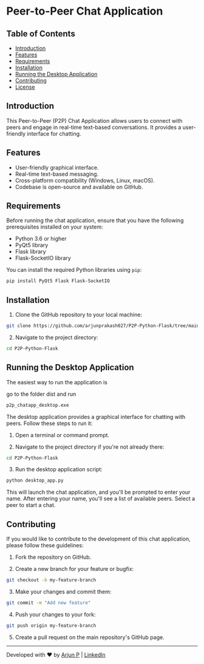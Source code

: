 # Peer-to-Peer Chat Application

## Table of Contents
- [Introduction](#introduction)
- [Features](#features)
- [Requirements](#requirements)
- [Installation](#installation)
- [Running the Desktop Application](#running-the-desktop-application)
- [Contributing](#contributing)
- [License](#license)

## Introduction

This Peer-to-Peer (P2P) Chat Application allows users to connect with peers and engage in real-time text-based conversations. It provides a user-friendly interface for chatting.

## Features

- User-friendly graphical interface.
- Real-time text-based messaging.
- Cross-platform compatibility (Windows, Linux, macOS).
- Codebase is open-source and available on GitHub.

## Requirements

Before running the chat application, ensure that you have the following prerequisites installed on your system:

- Python 3.6 or higher
- PyQt5 library
- Flask library
- Flask-SocketIO library

You can install the required Python libraries using `pip`:

```bash
pip install PyQt5 Flask Flask-SocketIO
```

## Installation

1. Clone the GitHub repository to your local machine:

```bash
git clone https://github.com/arjunprakash027/P2P-Python-Flask/tree/main
```

2. Navigate to the project directory:

```bash
cd P2P-Python-Flask
```

## Running the Desktop Application

The easiest way to run the application is

go to the folder dist and run

```bash
p2p_chatapp_desktop.exe
```

The desktop application provides a graphical interface for chatting with peers. Follow these steps to run it:

1. Open a terminal or command prompt.

2. Navigate to the project directory if you're not already there:

```bash
cd P2P-Python-Flask
```

3. Run the desktop application script:

```bash
python desktop_app.py
```

This will launch the chat application, and you'll be prompted to enter your name. After entering your name, you'll see a list of available peers. Select a peer to start a chat.


## Contributing

If you would like to contribute to the development of this chat application, please follow these guidelines:

1. Fork the repository on GitHub.

2. Create a new branch for your feature or bugfix:

```bash
git checkout -b my-feature-branch
```

3. Make your changes and commit them:

```bash
git commit -m "Add new feature"
```

4. Push your changes to your fork:

```bash
git push origin my-feature-branch
```

5. Create a pull request on the main repository's GitHub page.


---

Developed with ❤️ by [Arjun P](https://sites.google.com/view/arjunresume/home) | [LinkedIn](https://www.linkedin.com/in/arjunprakash027/)